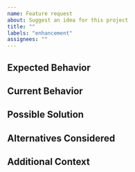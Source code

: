 ```yaml
---
name: Feature request
about: Suggest an idea for this project
title: ""
labels: "enhancement"
assignees: ""
---
```


<!--- Provide a general summary of the feature request in the Title above -->

## Expected Behavior

<!--- A clear and concise description of what you want to happen -->

## Current Behavior

<!--- Explain the difference from current behavior -->

## Possible Solution

<!--- Suggest ideas of how to implement the addition or change -->

## Alternatives Considered

<!--- A clear and concise description of any alternative solutions or features you've considered -->

## Additional Context

<!--- Add any other context or screenshots about the feature request here. -->
